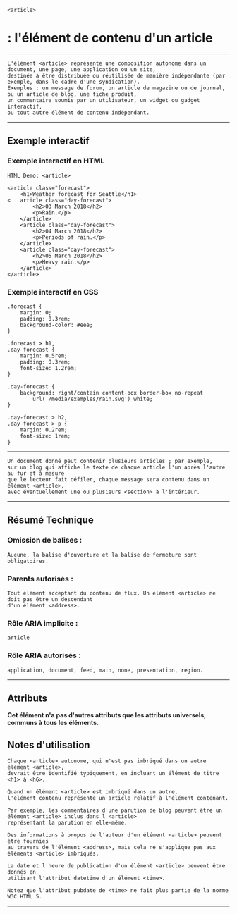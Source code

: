     <article> 
# **: l'élément de contenu d'un article**

---



    L'élément <article> représente une composition autonome dans un document, une page, une application ou un site, 
    destinée à être distribuée ou réutilisée de manière indépendante (par exemple, dans le cadre d'une syndication). 
    Exemples : un message de forum, un article de magazine ou de journal, ou un article de blog, une fiche produit, 
    un commentaire soumis par un utilisateur, un widget ou gadget interactif, 
    ou tout autre élément de contenu indépendant.

---



## **Exemple interactif**

### **Exemple interactif en HTML**

    HTML Demo: <article>

    <article class="forecast">
        <h1>Weather forecast for Seattle</h1>
    <   article class="day-forecast">
            <h2>03 March 2018</h2>
            <p>Rain.</p>
        </article>
        <article class="day-forecast">
            <h2>04 March 2018</h2>
            <p>Periods of rain.</p>
        </article>
        <article class="day-forecast">
            <h2>05 March 2018</h2>
            <p>Heavy rain.</p>
        </article>
    </article>



### **Exemple interactif en CSS**

    .forecast {
        margin: 0;
        padding: 0.3rem;
        background-color: #eee;
    }

    .forecast > h1,
    .day-forecast {
        margin: 0.5rem;
        padding: 0.3rem;
        font-size: 1.2rem;
    }

    .day-forecast {
        background: right/contain content-box border-box no-repeat
            url('/media/examples/rain.svg') white;
    }

    .day-forecast > h2,
    .day-forecast > p {
        margin: 0.2rem;
        font-size: 1rem;
    }

---



    Un document donné peut contenir plusieurs articles ; par exemple, 
    sur un blog qui affiche le texte de chaque article l'un après l'autre au fur et à mesure 
    que le lecteur fait défiler, chaque message sera contenu dans un élément <article>,
    avec éventuellement une ou plusieurs <section> à l'intérieur.

---



## **Résumé Technique**

### **Omission de balises :** 
    Aucune, la balise d'ouverture et la balise de fermeture sont obligatoires.

### **Parents autorisés :** 
	Tout élément acceptant du contenu de flux. Un élément <article> ne doit pas être un descendant 
    d'un élément <address>.

### **Rôle ARIA implicite :** 
	article

### **Rôle ARIA autorisés :** 
    application, document, feed, main, none, presentation, region.

---



## **Attributs**

**Cet élément n'a pas d'autres attributs que les attributs universels, communs à tous les éléments.**



## **Notes d'utilisation**

    Chaque <article> autonome, qui n'est pas imbriqué dans un autre élément <article>, 
    devrait être identifié typiquement, en incluant un élément de titre <h1> à <h6>.

    Quand un élément <article> est imbriqué dans un autre, 
    l'élément contenu représente un article relatif à l'élément contenant. 

    Par exemple, les commentaires d'une parution de blog peuvent être un élément <article> inclus dans l'<article> 
    représentant la parution en elle-même.

    Des informations à propos de l'auteur d'un élément <article> peuvent être fournies 
    au travers de l'élément <address>, mais cela ne s'applique pas aux éléments <article> imbriqués.

    La date et l'heure de publication d'un élément <article> peuvent être donnés en 
    utilisant l'attribut datetime d'un élément <time>. 

    Notez que l'attribut pubdate de <time> ne fait plus partie de la norme W3C HTML 5.

---
